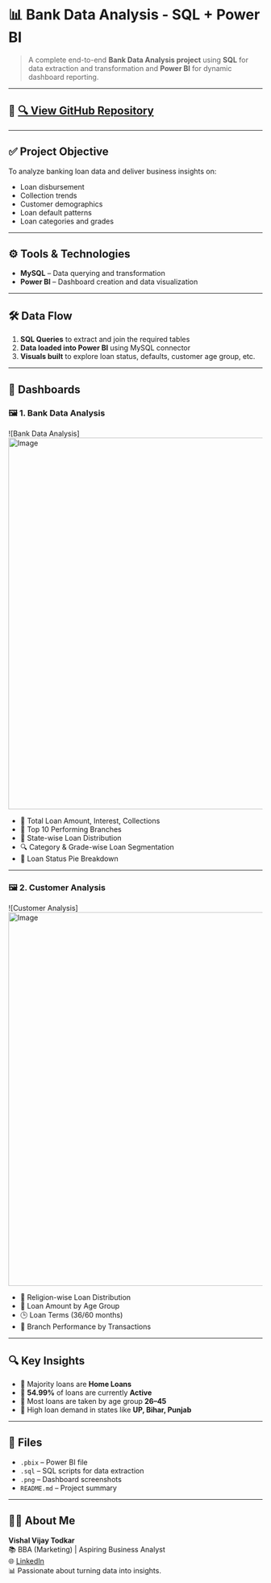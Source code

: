
# 📊 Bank Data Analysis - SQL + Power BI

> A complete end-to-end **Bank Data Analysis project** using **SQL** for data extraction and transformation and **Power BI** for dynamic dashboard reporting.

---

## 🔗 [🔍 View GitHub Repository](https://github.com/Vishal12102003/Bank_Data_Analysis-SQL)

---

## ✅ Project Objective

To analyze banking loan data and deliver business insights on:
- Loan disbursement
- Collection trends
- Customer demographics
- Loan default patterns
- Loan categories and grades

---

## ⚙️ Tools & Technologies
- **MySQL** – Data querying and transformation
- **Power BI** – Dashboard creation and data visualization

---

## 🛠️ Data Flow

1. **SQL Queries** to extract and join the required tables  
2. **Data loaded into Power BI** using MySQL connector  
3. **Visuals built** to explore loan status, defaults, customer age group, etc.

---

## 📌 Dashboards

### 🖼️ 1. Bank Data Analysis
![Bank Data Analysis]<img width="1321" height="737" alt="Image" src="https://github.com/user-attachments/assets/12995679-29ae-494f-8999-bf53a8762573" />

- 📌 Total Loan Amount, Interest, Collections
- 🏦 Top 10 Performing Branches
- 📍 State-wise Loan Distribution
- 🔍 Category & Grade-wise Loan Segmentation
- 🧾 Loan Status Pie Breakdown

---

### 🖼️ 2. Customer Analysis
![Customer Analysis]<img width="1326" height="741" alt="Image" src="https://github.com/user-attachments/assets/755fa4e4-3459-450b-8008-f3d75ae49f32" />

- 👥 Religion-wise Loan Distribution
- 🎯 Loan Amount by Age Group
- 🕒 Loan Terms (36/60 months)
- 🏢 Branch Performance by Transactions

---

## 🔍 Key Insights

- 🔹 Majority loans are **Home Loans**
- 🔹 **54.99%** of loans are currently **Active**
- 🔹 Most loans are taken by age group **26–45**
- 🔹 High loan demand in states like **UP, Bihar, Punjab**

---

## 📂 Files

- `.pbix` – Power BI file  
- `.sql` – SQL scripts for data extraction  
- `.png` – Dashboard screenshots  
- `README.md` – Project summary

---

## 🙋‍♂️ About Me

**Vishal Vijay Todkar**  
📚 BBA (Marketing) | Aspiring Business Analyst  
🌐 [LinkedIn](https://www.linkedin.com/in/vishal12102003)  
📊 Passionate about turning data into insights.
